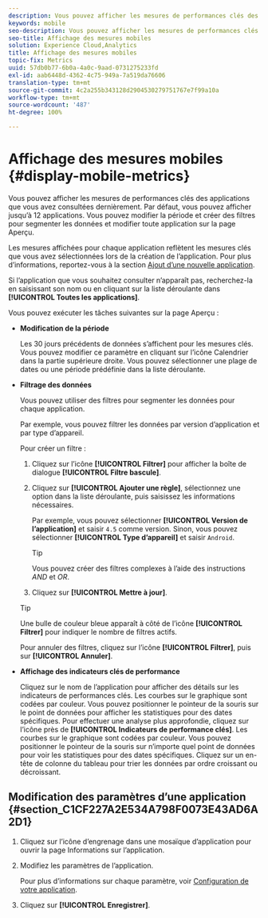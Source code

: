 ```yaml
---
description: Vous pouvez afficher les mesures de performances clés des applications que vous avez consultées dernièrement. Par défaut, vous pouvez afficher jusqu’à 12 applications. Vous pouvez modifier la période et créer des filtres pour segmenter les données et modifier toute application sur la page Aperçu.
keywords: mobile
seo-description: Vous pouvez afficher les mesures de performances clés des applications que vous avez consultées dernièrement. Par défaut, vous pouvez afficher jusqu’à 12 applications. Vous pouvez modifier la période et créer des filtres pour segmenter les données et modifier toute application sur la page Aperçu.
seo-title: Affichage des mesures mobiles
solution: Experience Cloud,Analytics
title: Affichage des mesures mobiles
topic-fix: Metrics
uuid: 57db0b77-6b0a-4a0c-9aad-0731275233fd
exl-id: aab6448d-4362-4c75-949a-7a519da76606
translation-type: tm+mt
source-git-commit: 4c2a255b343128d2904530279751767e7f99a10a
workflow-type: tm+mt
source-wordcount: '487'
ht-degree: 100%

---
```


# Affichage des mesures mobiles {#display-mobile-metrics}

Vous pouvez afficher les mesures de performances clés des applications que vous avez consultées dernièrement. Par défaut, vous pouvez afficher jusqu’à 12 applications. Vous pouvez modifier la période et créer des filtres pour segmenter les données et modifier toute application sur la page Aperçu.

Les mesures affichées pour chaque application reflètent les mesures clés que vous avez sélectionnées lors de la création de l’application. Pour plus d’informations, reportez-vous à la section [Ajout d’une nouvelle application](/help/using/manage-apps/t-new-app.md).

Si l’application que vous souhaitez consulter n’apparaît pas, recherchez-la en saisissant son nom ou en cliquant sur la liste déroulante dans **[!UICONTROL Toutes les applications]**.

Vous pouvez exécuter les tâches suivantes sur la page Aperçu :

* **Modification de la période**

   Les 30 jours précédents de données s’affichent pour les mesures clés. Vous pouvez modifier ce paramètre en cliquant sur l’icône Calendrier dans la partie supérieure droite. Vous pouvez sélectionner une plage de dates ou une période prédéfinie dans la liste déroulante.

* **Filtrage des données**

   Vous pouvez utiliser des filtres pour segmenter les données pour chaque application.

   Par exemple, vous pouvez filtrer les données par version d’application et par type d’appareil.

   Pour créer un filtre :

   1. Cliquez sur l’icône **[!UICONTROL Filtrer]** pour afficher la boîte de dialogue **[!UICONTROL Filtre bascule]**.
   1. Cliquez sur **[!UICONTROL Ajouter une règle]**, sélectionnez une option dans la liste déroulante, puis saisissez les informations nécessaires.

      Par exemple, vous pouvez sélectionner **[!UICONTROL Version de l’application]** et saisir `4.5` comme version. Sinon, vous pouvez sélectionner **[!UICONTROL Type d’appareil]** et saisir `Android`.

      >[!TIP]
      >
      >Vous pouvez créer des filtres complexes à l’aide des instructions *AND* et *OR*.

   1. Cliquez sur **[!UICONTROL Mettre à jour]**.
   >[!TIP]
   >
   >Une bulle de couleur bleue apparaît à côté de l’icône **[!UICONTROL Filtrer]** pour indiquer le nombre de filtres actifs.

   Pour annuler des filtres, cliquez sur l’icône **[!UICONTROL Filtrer]**, puis sur **[!UICONTROL Annuler]**.

* **Affichage des indicateurs clés de performance**

   Cliquez sur le nom de l’application pour afficher des détails sur les indicateurs de performances clés. Les courbes sur le graphique sont codées par couleur. Vous pouvez positionner le pointeur de la souris sur le point de données pour afficher les statistiques pour des dates spécifiques. Pour effectuer une analyse plus approfondie, cliquez sur l’icône près de **[!UICONTROL Indicateurs de performance clés]**. Les courbes sur le graphique sont codées par couleur. Vous pouvez positionner le pointeur de la souris sur n’importe quel point de données pour voir les statistiques pour des dates spécifiques. Cliquez sur un en-tête de colonne du tableau pour trier les données par ordre croissant ou décroissant.

## Modification des paramètres d’une application {#section_C1CF227A2E534A798F0073E43AD6A2D1}

1. Cliquez sur l’icône d’engrenage dans une mosaïque d’application pour ouvrir la page Informations sur l’application.
1. Modifiez les paramètres de l’application.

   Pour plus d’informations sur chaque paramètre, voir   [Configuration de votre application](/help/using/c-manage-app-settings/c-mob-confg-app/c-mob-confg-app.md).

1. Cliquez sur **[!UICONTROL Enregistrer]**.
